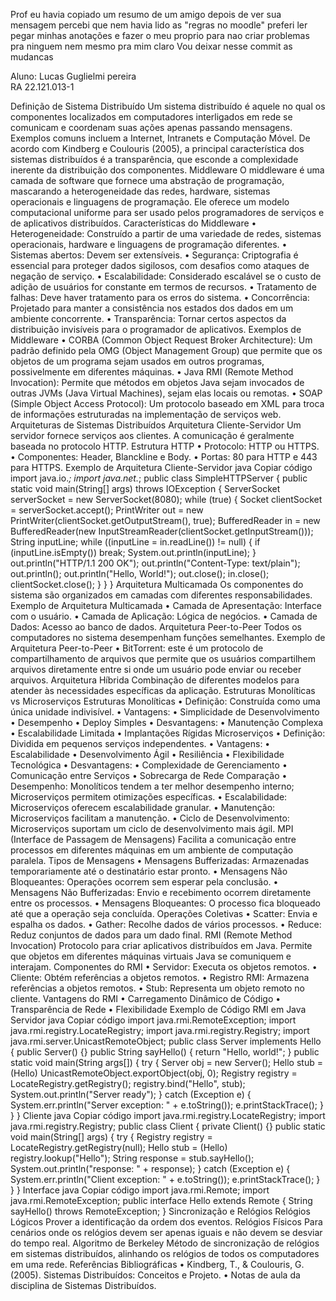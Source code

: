 Prof eu havia copiado um resumo de um amigo depois de ver sua mensagem percebi que nem havia lido as "regras no moodle" preferi ler pegar minhas anotações e fazer o meu proprio para nao criar problemas pra ninguem nem mesmo pra mim claro Vou deixar nesse commit as mudancas

Aluno: Lucas Guglielmi pereira	
RA 22.121.013-1

Definição de Sistema Distribuído
Um sistema distribuído é aquele no qual os componentes localizados em computadores interligados em rede se comunicam e coordenam suas ações apenas passando mensagens. Exemplos comuns incluem a Internet, Intranets e Computação Móvel. De acordo com Kindberg e Coulouris (2005), a principal característica dos sistemas distribuídos é a transparência, que esconde a complexidade inerente da distribuição dos componentes.
Middleware
O middleware é uma camada de software que fornece uma abstração de programação, mascarando a heterogeneidade das redes, hardware, sistemas operacionais e linguagens de programação. Ele oferece um modelo computacional uniforme para ser usado pelos programadores de serviços e de aplicativos distribuídos.
Características do Middleware
•	Heterogeneidade: Construído a partir de uma variedade de redes, sistemas operacionais, hardware e linguagens de programação diferentes.
•	Sistemas abertos: Devem ser extensíveis.
•	Segurança: Criptografia é essencial para proteger dados sigilosos, com desafios como ataques de negação de serviço.
•	Escalabilidade: Considerado escalável se o custo de adição de usuários for constante em termos de recursos.
•	Tratamento de falhas: Deve haver tratamento para os erros do sistema.
•	Concorrência: Projetado para manter a consistência nos estados dos dados em um ambiente concorrente.
•	Transparência: Tornar certos aspectos da distribuição invisíveis para o programador de aplicativos.
Exemplos de Middleware
•	CORBA (Common Object Request Broker Architecture): Um padrão definido pela OMG (Object Management Group) que permite que os objetos de um programa sejam usados em outros programas, possivelmente em diferentes máquinas.
•	Java RMI (Remote Method Invocation): Permite que métodos em objetos Java sejam invocados de outras JVMs (Java Virtual Machines), sejam elas locais ou remotas.
•	SOAP (Simple Object Access Protocol): Um protocolo baseado em XML para troca de informações estruturadas na implementação de serviços web.
Arquiteturas de Sistemas Distribuídos
Arquitetura Cliente-Servidor
Um servidor fornece serviços aos clientes. A comunicação é geralmente baseada no protocolo HTTP.
Estrutura HTTP
•	Protocolo: HTTP ou HTTPS.
•	Componentes: Header, Blanckline e Body.
•	Portas: 80 para HTTP e 443 para HTTPS.
Exemplo de Arquitetura Cliente-Servidor
java
Copiar código
import java.io.*; import java.net.*; public class SimpleHTTPServer { public static void main(String[] args) throws IOException { ServerSocket serverSocket = new ServerSocket(8080); while (true) { Socket clientSocket = serverSocket.accept(); PrintWriter out = new PrintWriter(clientSocket.getOutputStream(), true); BufferedReader in = new BufferedReader(new InputStreamReader(clientSocket.getInputStream())); String inputLine; while ((inputLine = in.readLine()) != null) { if (inputLine.isEmpty()) break; System.out.println(inputLine); } out.println("HTTP/1.1 200 OK"); out.println("Content-Type: text/plain"); out.println(); out.println("Hello, World!"); out.close(); in.close(); clientSocket.close(); } } } 
Arquitetura Multicamada
Os componentes do sistema são organizados em camadas com diferentes responsabilidades.
Exemplo de Arquitetura Multicamada
•	Camada de Apresentação: Interface com o usuário.
•	Camada de Aplicação: Lógica de negócios.
•	Camada de Dados: Acesso ao banco de dados.
Arquitetura Peer-to-Peer
Todos os computadores no sistema desempenham funções semelhantes.
Exemplo de Arquitetura Peer-to-Peer
•	BitTorrent: este é um protocolo de compartilhamento de arquivos que permite que os usuários compartilhem arquivos diretamente entre si onde um usuário pode enviar ou receber arquivos.
Arquitetura Híbrida
Combinação de diferentes modelos para atender às necessidades específicas da aplicação.
Estruturas Monolíticas vs Microserviços
Estruturas Monolíticas
•	Definição: Construída como uma única unidade indivisível.
•	Vantagens:
•	Simplicidade de Desenvolvimento
•	Desempenho
•	Deploy Simples
•	Desvantagens:
•	Manutenção Complexa
•	Escalabilidade Limitada
•	Implantações Rígidas
Microserviços
•	Definição: Dividida em pequenos serviços independentes.
•	Vantagens:
•	Escalabilidade
•	Desenvolvimento Ágil
•	Resiliência
•	Flexibilidade Tecnológica
•	Desvantagens:
•	Complexidade de Gerenciamento
•	Comunicação entre Serviços
•	Sobrecarga de Rede
Comparação
•	Desempenho: Monolíticos tendem a ter melhor desempenho interno; Microserviços permitem otimizações específicas.
•	Escalabilidade: Microserviços oferecem escalabilidade granular.
•	Manutenção: Microserviços facilitam a manutenção.
•	Ciclo de Desenvolvimento: Microserviços suportam um ciclo de desenvolvimento mais ágil.
MPI (Interface de Passagem de Mensagens)
Facilita a comunicação entre processos em diferentes máquinas em um ambiente de computação paralela.
Tipos de Mensagens
•	Mensagens Bufferizadas: Armazenadas temporariamente até o destinatário estar pronto.
•	Mensagens Não Bloqueantes: Operações ocorrem sem esperar pela conclusão.
•	Mensagens Não Bufferizadas: Envio e recebimento ocorrem diretamente entre os processos.
•	Mensagens Bloqueantes: O processo fica bloqueado até que a operação seja concluída.
Operações Coletivas
•	Scatter: Envia e espalha os dados.
•	Gather: Recolhe dados de vários processos.
•	Reduce: Reduz conjuntos de dados para um dado final.
RMI (Remote Method Invocation)
Protocolo para criar aplicativos distribuídos em Java. Permite que objetos em diferentes máquinas virtuais Java se comuniquem e interajam.
Componentes do RMI
•	Servidor: Executa os objetos remotos.
•	Cliente: Obtém referências a objetos remotos.
•	Registro RMI: Armazena referências a objetos remotos.
•	Stub: Representa um objeto remoto no cliente.
Vantagens do RMI
•	Carregamento Dinâmico de Código
•	Transparência de Rede
•	Flexibilidade
Exemplo de Código RMI em Java
Servidor
java
Copiar código
import java.rmi.RemoteException; import java.rmi.registry.LocateRegistry; import java.rmi.registry.Registry; import java.rmi.server.UnicastRemoteObject; public class Server implements Hello { public Server() {} public String sayHello() { return "Hello, world!"; } public static void main(String args[]) { try { Server obj = new Server(); Hello stub = (Hello) UnicastRemoteObject.exportObject(obj, 0); Registry registry = LocateRegistry.getRegistry(); registry.bind("Hello", stub); System.out.println("Server ready"); } catch (Exception e) { System.err.println("Server exception: " + e.toString()); e.printStackTrace(); } } } 
Cliente
java
Copiar código
import java.rmi.registry.LocateRegistry; import java.rmi.registry.Registry; public class Client { private Client() {} public static void main(String[] args) { try { Registry registry = LocateRegistry.getRegistry(null); Hello stub = (Hello) registry.lookup("Hello"); String response = stub.sayHello(); System.out.println("response: " + response); } catch (Exception e) { System.err.println("Client exception: " + e.toString()); e.printStackTrace(); } } } 
Interface
java
Copiar código
import java.rmi.Remote; import java.rmi.RemoteException; public interface Hello extends Remote { String sayHello() throws RemoteException; } 
Sincronização e Relógios
Relógios Lógicos
Prover a identificação da ordem dos eventos.
Relógios Físicos
Para cenários onde os relógios devem ser apenas iguais e não devem se desviar do tempo real.
Algoritmo de Berkeley
Método de sincronização de relógios em sistemas distribuídos, alinhando os relógios de todos os computadores em uma rede.
Referências Bibliográficas
•	Kindberg, T., & Coulouris, G. (2005). Sistemas Distribuídos: Conceitos e Projeto.
•	Notas de aula da disciplina de Sistemas Distribuídos.

